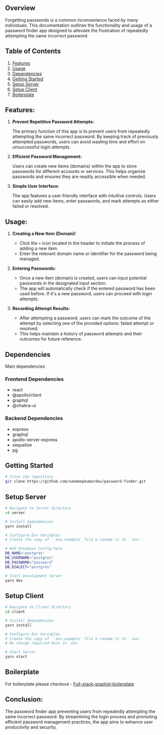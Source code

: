 ## Overview

Forgetting passwords is a common inconvenience faced by many individuals. This documentation outlines the functionality and usage of a password finder app designed to alleviate the frustration of repeatedly attempting the same incorrect password.

## Table of Contents

1. [Features](#features)
1. [Usage](#usage)
1. [Dependencies](#dependencies)
1. [Getting Started](#getting-started)
1. [Setup Server](#setup-server)
1. [Setup Client](#setup-client)
1. [Boilerplate](#boilerplate)

## Features:

1. <b>Prevent Repetitive Password Attempts:</b>

   The primary function of this app is to prevent users from repeatedly attempting the same incorrect password. By keeping track of previously attempted passwords, users can avoid wasting time and effort on unsuccessful login attempts.

2. <b>Efficient Password Management:</b>

   Users can create new items (domains) within the app to store passwords for different accounts or services. This helps organize passwords and ensures they are readily accessible when needed.

3. <b>Simple User Interface:</b>

   The app features a user-friendly interface with intuitive controls. Users can easily add new items, enter passwords, and mark attempts as either failed or resolved.

## Usage:

1. <b>Creating a New Item (Domain):</b>

   - Click the <code>+</code> icon located in the header to initiate the process of adding a new item.
   - Enter the relevant domain name or identifier for the password being managed.

2. <b>Entering Passwords:</b>

   - Once a new item (domain) is created, users can input potential passwords in the designated input section.
   - The app will automatically check if the entered password has been used before. If it's a new password, users can proceed with login attempts.

3. <b>Recording Attempt Results:</b>
   - After attempting a password, users can mark the outcome of the attempt by selecting one of the provided options: failed attempt or resolved.
   - This helps maintain a history of password attempts and their outcomes for future reference.

## Dependencies

Main dependencies

### Frontend Dependencies

- react
- @apollo/client
- graphql
- @chakra-ui

### Backend Dependencies

- express
- graphql
- apollo-server-express
- sequelize
- pg

## Getting Started

```bash
# Clone the repository
git clone https://github.com/sandeepkumardev/password-finder.git
```

## Setup Server

```bash
# Navigate to Server directory
cd server

# Install dependencies
yarn install

# Configure Env Variables
# Create the copy of `.env.example` file & rename it to `.env`.

# Add Database Config here
DB_NAME="postgres"
DB_USERNAME="postgres"
DB_PASSWORD="password"
DB_DIALECT="postgres"

# Start Development Server
yarn dev
```

## Setup Client

```bash
# Navigate to Client directory
cd client

# Install dependencies
yarn install

# Configure Env Variables
# Create the copy of `.env.example` file & rename it to `.env`.
# No change required here in .env

# Start Server
yarn start
```

## Boilerplate

For boilerplate please checkout -
[Full-stack-graphql-boilerplate](https://github.com/sandeepkumardev/full-stack-graphql-boilerplate)

## Conclusion:

The password finder app preventing users from repeatedly attempting the same incorrect password. By streamlining the login process and promoting efficient password management practices, the app aims to enhance user productivity and security.
